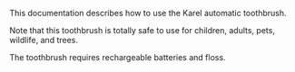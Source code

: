 This documentation describes how to use the Karel automatic
toothbrush.

Note that this toothbrush is totally safe to use for children,
adults, pets, wildlife, and trees.

The toothbrush requires rechargeable batteries and floss.